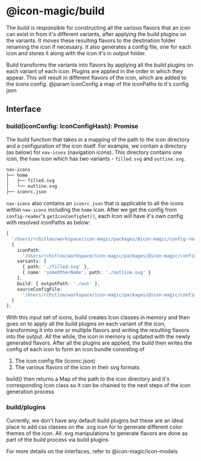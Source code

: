 # @icon-magic/build

The build is responsible for constructing all the various flavors that an icon
can exist in from it's different variants, after applying the build plugins on
the variants. It moves these resulting flavors to the destination folder
renaming the icon if necessary. It also generates a config file, one for each
icon and stores it along with the icon it's in output folder.

Build transforms the variants into flavors by applying all the build plugins on
each variant of each icon. Plugins are applied in the order in which they
appear. This will result in different flavors of the icon, which are added to
the icons config. @param iconConfig a map of the iconPaths to it's config json

## Interface

### build(iconConfig: IconConfigHash): Promise<IconSet>

The build function that takes in a mapping of the path to the icon directory and
a configuration of the icon itself. For example, we contain a directory (as
below) for `nav-icons` (navigation icons). This directory contains one icon, the
`home` icon which has two variants - `filled.svg` and `outline.svg`.

```bash
nav-icons
├── home
│   ├── filled.svg
│   └── outline.svg
├── iconrc.json
```

`nav-icons` also contains an `iconrc.json` that is applicable to all the icons
within `nav-icons` including the `home` icon. After we get the config from
`config-reader`'s `getIconConfigSet()`, each Icon will have it's own config with
resolved iconPaths as below:

```typescript
[
  '/Users/rchitloo/workspace/icon-magic/packages/@icon-magic/config-reader/test/fixtures/nav-icons/home',
  {
    iconPath:
      '/Users/rchitloo/workspace/icon-magic/packages/@icon-magic/config-reader/test/fixtures/nav-icons/home',
    variants: [
      { path: './filled.svg' },
      { name: 'someOtherName', path: './outline.svg' }
    ],
    build: { outputPath: './out' },
    sourceConfigFile:
      '/Users/rchitloo/workspace/icon-magic/packages/@icon-magic/config-reader/test/fixtures/nav-icons/iconrc.json'
  }
];
```

With this input set of icons, build creates Icon classes in memory and then goes
on to apply all the build plugins on each variant of the icon, transforming it
into one or multiple flavors and writing the resulting flavors into the output.
All the while, the icon in memory is updated with the newly generated flavors.
After all the plugins are applied, the build then writes the config of each icon
to form an icon bundle consisting of

1. The icon config file (iconrc.json)
2. The various flavors of the icon in their svg formats

build() then returns a Map of the path to the icon directory and it's
corresponding Icon class so it can be chained to the next steps of the icon
generation process

### build/plugins

Currently, we don't have any default build plugins but these are an ideal place
to add css classes on the .svg icon for to generate different color themes of
the icon. All .svg manipulations to generate flavors are done as part of the
build process via build plugins

For more details on the interfaces, refer to @icon-magic/icon-models
